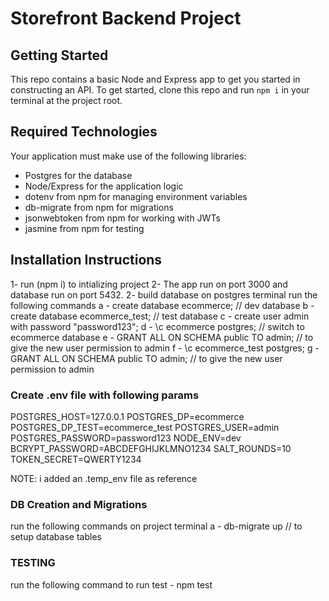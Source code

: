 # Storefront Backend Project

## Getting Started

This repo contains a basic Node and Express app to get you started in constructing an API. To get started, clone this repo and run `npm i` in your terminal at the project root.

## Required Technologies

Your application must make use of the following libraries:

- Postgres for the database
- Node/Express for the application logic
- dotenv from npm for managing environment variables
- db-migrate from npm for migrations
- jsonwebtoken from npm for working with JWTs
- jasmine from npm for testing

## Installation Instructions

1- run (npm i) to intializing project
2- The app run on port 3000 and database run on port 5432.
2- build database
     on postgres terminal run the following commands
     a - create database ecommerce; // dev database
     b - create database ecommerce_test; // test database
     c - create user admin with password "password123";
     d - \c ecommerce postgres; // switch to ecommerce database
     e - GRANT ALL ON SCHEMA public TO admin; // to give the new user permission to admin
     f - \c ecommerce_test postgres;
     g - GRANT ALL ON SCHEMA public TO admin; // to give the new user permission to admin

### Create .env file with following params

 POSTGRES_HOST=127.0.0.1
 POSTGRES_DP=ecommerce
 POSTGRES_DP_TEST=ecommerce_test
 POSTGRES_USER=admin
 POSTGRES_PASSWORD=password123
 NODE_ENV=dev
 BCRYPT_PASSWORD=ABCDEFGHIJKLMNO1234
 SALT_ROUNDS=10
 TOKEN_SECRET=QWERTY1234

 NOTE: i added an .temp_env file as reference

### DB Creation and Migrations

 run the following commands on project terminal
    a - db-migrate up // to setup database tables

### TESTING

  run the following command to run test
     - npm test
